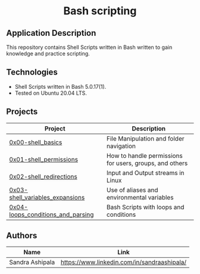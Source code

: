 <!-- PROJECT TITLE -->
  <h1 align="center">Bash scripting</h1>

## Application Description

This repository contains Shell Scripts written in Bash written to gain knowledge and practice scripting.

## Technologies
* Shell Scripts written in Bash 5.0.17(1).
* Tested on Ubuntu 20.04 LTS.


## Projects 
| Project | Description |
| --- | --- |
| [0x00-shell_basics](https://github.com/sandramsc/system_engineering-devops/tree/master/0x00-shell_basics) | File Manipulation and folder navigation |
| [0x01-shell_permissions](https://github.com/sandramsc/system_engineering-devops/tree/master/0x01-shell_permissions) | How to handle permissions for users, groups, and others |
| [0x02-shell_redirections](https://github.com/sandramsc/system_engineering-devops/tree/master/0x02-shell_redirections) | Input and Output streams in Linux |
| [0x03-shell_variables_expansions](https://github.com/sandramsc/system_engineering-devops/tree/master/0x03-shell_variables_expansions) | Use of aliases and environmental variables |
| [0x04-loops_conditions_and_parsing](https://github.com/sandramsc/system_engineering-devops/tree/master/0x04-loops_conditions_and_parsing) | Bash Scripts with loops and conditions |



## Authors

| Name            | Link                                   |
| --------------- | -------------------------------------- |
| Sandra Ashipala | https://www.linkedin.com/in/sandraashipala/ |



